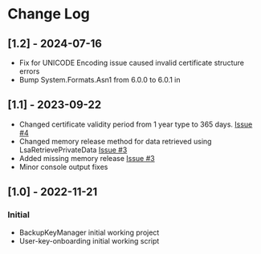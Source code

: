 # Change Log

## [1.2] - 2024-07-16
- Fix for UNICODE Encoding issue caused invalid certificate structure errors
- Bump System.Formats.Asn1 from 6.0.0 to 6.0.1 in

## [1.1] - 2023-09-22
- Changed certificate validity period from 1 year type to 365 days. [Issue #4](https://github.com/SygniaLabs/BackupKeyManager/issues/4)
- Changed memory release method for data retrieved using LsaRetrievePrivateData [Issue #3](https://github.com/SygniaLabs/BackupKeyManager/issues/4)
- Added missing memory release [Issue #3](https://github.com/SygniaLabs/BackupKeyManager/issues/4)
- Minor console output fixes

## [1.0] - 2022-11-21
### Initial
- BackupKeyManager initial working project
- User-key-onboarding initial working script




